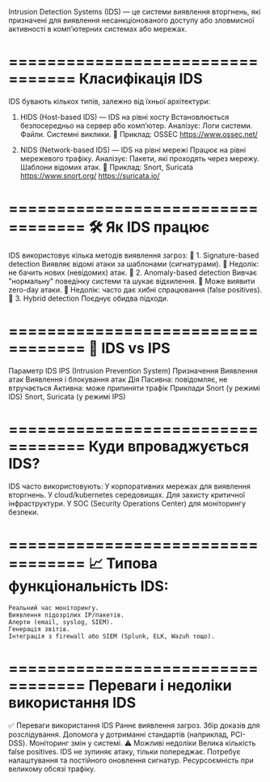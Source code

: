 Intrusion Detection Systems (IDS) — це системи виявлення вторгнень, 
які призначені для виявлення несанкціонованого доступу або зловмисної активності в комп’ютерних системах або мережах.


=================================
Класифікація IDS
=================================
IDS бувають кількох типів, залежно від їхньої архітектури:
1. HIDS (Host-based IDS) — IDS на рівні хосту
    Встановлюється безпосередньо на сервер або комп’ютер.
    Аналізує:
        Логи системи.
        Файли.
        Системні виклики.
    📌 Приклад: OSSEC     https://www.ossec.net/

2. NIDS (Network-based IDS) — IDS на рівні мережі
    Працює на рівні мережевого трафіку.
    Аналізує:
        Пакети, які проходять через мережу.
        Шаблони відомих атак.
    📌 Приклад: Snort, Suricata   https://www.snort.org/      https://suricata.io/


==================================
🛠️ Як IDS працює
==================================
IDS використовує кілька методів виявлення загроз:
🔸 1. Signature-based detection
    Виявляє відомі атаки за шаблонами (сигнатурами).
    🔻 Недолік: не бачить нових (невідомих) атак.
🔸 2. Anomaly-based detection
    Вивчає "нормальну" поведінку системи та шукає відхилення.
    🔺 Може виявити zero-day атаки.
    🔻 Недолік: часто дає хибні спрацювання (false positives).
🔸 3. Hybrid detection
    Поєднує обидва підходи.


==================================
🧱 IDS vs IPS
==================================
Параметр	IDS	                                IPS (Intrusion Prevention System)
Призначення	Виявлення атак	                        Виявлення і блокування атак
Дія	        Пасивна: повідомляє, не втручається	Активна: може припиняти трафік
Приклади	Snort (у режимі IDS)	                Snort, Suricata (у режимі IPS)


==================================
Куди впроваджується IDS?
==================================
IDS часто використовують:
    У корпоративних мережах для виявлення вторгнень.
    У cloud/kubernetes середовищах.
    Для захисту критичної інфраструктури.
    У SOC (Security Operations Center) для моніторингу безпеки.


==================================
📈 Типова функціональність IDS:
==================================
    Реальний час моніторингу.
    Виявлення підозрілих IP/пакетів.
    Алерти (email, syslog, SIEM).
    Генерація звітів.
    Інтеграція з firewall або SIEM (Splunk, ELK, Wazuh тощо).


==================================
Переваги і недоліки використання IDS
==================================
✅ Переваги використання IDS
    Раннє виявлення загроз.
    Збір доказів для розслідування.
    Допомога у дотриманні стандартів (наприклад, PCI-DSS).
    Моніторинг змін у системі.
⚠️ Можливі недоліки
    Велика кількість false positives.
    IDS не зупиняє атаку, тільки попереджає.
    Потребує налаштування та постійного оновлення сигнатур.
    Ресурсоємність при великому обсязі трафіку.

